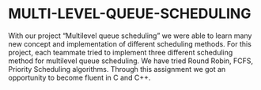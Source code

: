 # MULTI-LEVEL-QUEUE-SCHEDULING
With our project “Multilevel queue scheduling” we were able to learn many new concept and implementation of different scheduling methods.  For this project, each teammate tried to implement three different scheduling method for multilevel queue scheduling. We have tried Round Robin, FCFS, Priority Scheduling algorithms. Through this assignment we got an opportunity to become fluent in C and C++. 
